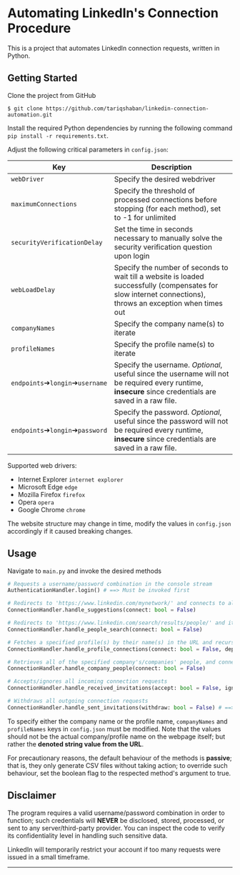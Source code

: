 Automating LinkedIn's Connection Procedure
==============================
This is a project that automates LinkedIn connection requests, written in Python.


Getting Started
------------
Clone the project from GitHub

`$ git clone https://github.com/tariqshaban/linkedin-connection-automation.git`

Install the required Python dependencies by running the following command `pip install -r requirements.txt`.

Adjust the following critical parameters in `config.json`:

| Key                                           | Description                                                                                                                                                 |
|-----------------------------------------------|-------------------------------------------------------------------------------------------------------------------------------------------------------------|
| `webDriver`                                   | Specify the desired webdriver                                                                                                                               |
| `maximumConnections`                          | Specify the threshold of processed connections before stopping (for each method), set to -1 for unlimited                                                   |
| `securityVerificationDelay`                   | Set the time in seconds necessary to manually solve the security verification question upon login                                                           |
| `webLoadDelay`                                | Specify the number of seconds to wait till a website is loaded successfully (compensates for slow internet connections), throws an exception when times out |
| `companyNames`                                | Specify the company name(s) to iterate                                                                                                                      |
| `profileNames`                                | Specify the profile name(s) to iterate                                                                                                                      |
| `endpoints`&#10132;`longin`&#10132;`username` | Specify the username. *Optional*, useful since the username will not be required every runtime, **insecure** since credentials are saved in a raw file.     |
| `endpoints`&#10132;`longin`&#10132;`password` | Specify the password. *Optional*, useful since the password will not be required every runtime, **insecure** since credentials are saved in a raw file.     |

Supported web drivers:

* Internet Explorer `internet explorer`
* Microsoft Edge `edge`
* Mozilla Firefox `firefox`
* Opera `opera`
* Google Chrome `chrome`

The website structure may change in time, modify the values in `config.json` accordingly if it caused breaking changes.

Usage
------------

Navigate to `main.py` and invoke the desired methods

``` python
# Requests a username/password combination in the console stream
AuthenticationHandler.login() # ==> Must be invoked first

# Redirects to 'https://www.linkedin.com/mynetwork/' and connects to all profiles under the 'More suggestions for you' section
ConnectionHandler.handle_suggestions(connect: bool = False)

# Redirects to 'https://www.linkedin.com/search/results/people/' and iteratively connects to all profiles in each page
ConnectionHandler.handle_people_search(connect: bool = False)

# Fetches a specified profile(s) by their name(s) in the URL and recursively connect to all of their connections
ConnectionHandler.handle_profile_connections(connect: bool = False, depth=1)

# Retrieves all of the specified company's/companies' people, and connects to them
ConnectionHandler.handle_company_people(connect: bool = False)

# Accepts/ignores all incoming connection requests
ConnectionHandler.handle_received_invitations(accept: bool = False, ignore: bool = False)

# Withdraws all outgoing connection requests
ConnectionHandler.handle_sent_invitations(withdraw: bool = False) # ==> Warning, LinkedIn will not permit reconnecting to the same profile for three weeks
```

To specify either the company name or the profile name, `companyNames` and `profileNames` keys in `config.json` must be
modified. Note that the values should not be the actual company/profile name on the webpage itself; but rather the 
**denoted string value from the URL**.

For precautionary reasons, the default behaviour of the methods is **passive**; that is, they only generate CSV files
without taking action; to override such behaviour, set the boolean flag to the respected method's argument to true.

Disclaimer
------------

The program requires a valid username/password combination in order to function; such credentials will **NEVER** be
disclosed, stored, processed, or sent to any server/third-party provider. You can inspect the code to verify its
confidentiality level in handling such sensitive data.

LinkedIn will temporarily restrict your account if too many requests were issued in a small timeframe.

--------